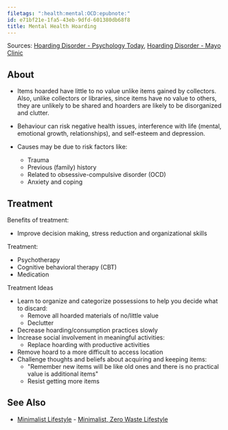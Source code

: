 ```yaml
---
filetags: ":health:mental:OCD:epubnote:"
id: e71bf21e-1fa5-43eb-9dfd-601380db68f8
title: Mental Health Hoarding
---
```


Sources: [Hoarding Disorder - Psychology
Today](https://www.psychologytoday.com/ca/conditions/hoarding-disorder),
[Hoarding Disorder - Mayo
Clinic](https://www.mayoclinic.md/diseases-conditions/hoarding-disorder/diagnosis-treatment/drc-20356062)

## About

- Items hoarded have little to no value unlike items gained by
  collectors. Also, unlike collectors or libraries, since items have no
  value to others, they are unlikely to be shared and hoarders are
  likely to be disorganized and clutter.

- Behaviour can risk negative health issues, interference with life
  (mental, emotional growth, relationships), and self-esteem and
  depression.

- Causes may be due to risk factors like:

  - Trauma
  - Previous (family) history
  - Related to obsessive-compulsive disorder (OCD)
  - Anxiety and coping

## Treatment

Benefits of treatment:

- Improve decision making, stress reduction and organizational skills

Treatment:

- Psychotherapy
- Cognitive behavioral therapy (CBT)
- Medication

Treatment Ideas

- Learn to organize and categorize possessions to help you decide what
  to discard:
  - Remove all hoarded materials of no/little value
  - Declutter
- Decrease hoarding/consumption practices slowly
- Increase social involvement in meaningful activities:
  - Replace hoarding with productive activities
- Remove hoard to a more difficult to access location
- Challenge thoughts and beliefs about acquiring and keeping items:
  - "Remember new items will be like old ones and there is no practical
    value is additional items"
  - Resist getting more items

## See Also

- [Minimalist
  Lifestyle](../158-psychology-applied-environment-minimalist-lifestyle) -
  [Minimalist, Zero Waste
  Lifestyle](id:df69cada-d197-4508-9ae0-12affb79dfd0)
